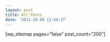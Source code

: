 ```yaml
---
layout: post
title: All Posts
date: '2011-10-09 12:44:37'
---
```


[wp_sitemap pages="false" post_count="200"]